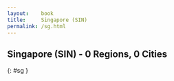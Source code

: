 ```yaml
---
layout:    book
title:     Singapore (SIN)
permalink: /sg.html
---
```


## Singapore (SIN) - 0 Regions, 0 Cities
{: #sg }






 

